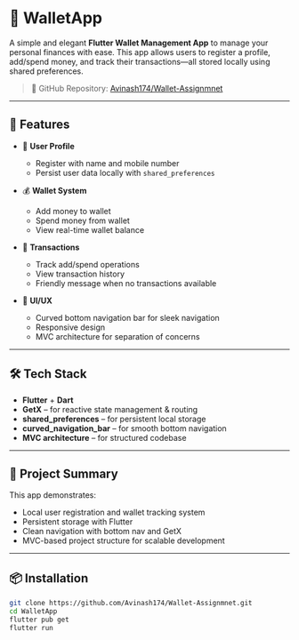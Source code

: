 # 💸 WalletApp

A simple and elegant **Flutter Wallet Management App** to manage your personal finances with ease. This app allows users to register a profile, add/spend money, and track their transactions—all stored locally using shared preferences.

> 🔗 GitHub Repository: [Avinash174/Wallet-Assignmnet](https://github.com/Avinash174/Wallet-Assignmnet.git)

---

## 🚀 Features

- 👤 **User Profile**
  - Register with name and mobile number
  - Persist user data locally with `shared_preferences`

- 💰 **Wallet System**
  - Add money to wallet
  - Spend money from wallet
  - View real-time wallet balance

- 📜 **Transactions**
  - Track add/spend operations
  - View transaction history
  - Friendly message when no transactions available

- 📱 **UI/UX**
  - Curved bottom navigation bar for sleek navigation
  - Responsive design
  - MVC architecture for separation of concerns

---

## 🛠️ Tech Stack

- **Flutter** + **Dart**
- **GetX** – for reactive state management & routing
- **shared_preferences** – for persistent local storage
- **curved_navigation_bar** – for smooth bottom navigation
- **MVC architecture** – for structured codebase

---

## 🧾 Project Summary

This app demonstrates:
- Local user registration and wallet tracking system
- Persistent storage with Flutter
- Clean navigation with bottom nav and GetX
- MVC-based project structure for scalable development

---

## 📦 Installation

```bash
git clone https://github.com/Avinash174/Wallet-Assignmnet.git
cd WalletApp
flutter pub get
flutter run
